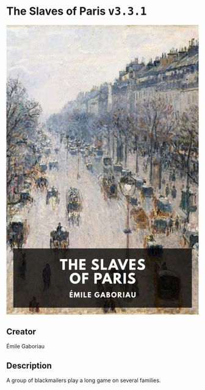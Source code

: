 
# The Slaves of Paris <kbd>v3.3.1</kbd>

<center>
  <img src="./cover-1024.jpg"/>
</center>

## Creator
Émile Gaboriau

## Description
A group of blackmailers play a long game on several families.
